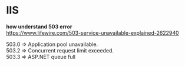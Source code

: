 # IIS
**how understand 503 error**  
https://www.lifewire.com/503-service-unavailable-explained-2622940  


503.0 =>  Application pool unavailable.  
503.2 =>  Concurrent request limit exceeded.  
503.3 =>  ASP.NET queue full  

